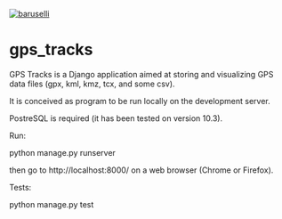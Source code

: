 [![baruselli](https://circleci.com/github/baruselli/gps_tracks.svg?style=svg&circle-token=212f3855c5f6b83a1e26a8aa77b1b7efe5f6f999)](https://app.circleci.com/pipelines/github/baruselli/gps_tracks?branch=master)

# gps_tracks

GPS Tracks is a Django application aimed at storing and visualizing GPS data files (gpx, kml, kmz, tcx, and some csv).

It is conceived as program to be run locally on the development server.

PostreSQL is required (it has been tested on version 10.3).


Run:

python manage.py runserver

then go to http://localhost:8000/ on a web browser (Chrome or Firefox).



Tests:

python manage.py test
